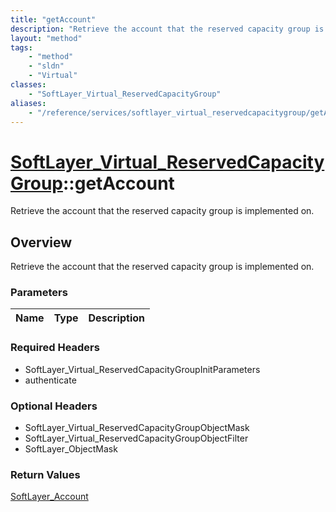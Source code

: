 ```yaml
---
title: "getAccount"
description: "Retrieve the account that the reserved capacity group is implemented on."
layout: "method"
tags:
    - "method"
    - "sldn"
    - "Virtual"
classes:
    - "SoftLayer_Virtual_ReservedCapacityGroup"
aliases:
    - "/reference/services/softlayer_virtual_reservedcapacitygroup/getAccount"
---
```

# [SoftLayer_Virtual_ReservedCapacityGroup](/reference/services/SoftLayer_Virtual_ReservedCapacityGroup)::getAccount

Retrieve the account that the reserved capacity group is implemented on.


## Overview 
Retrieve the account that the reserved capacity group is implemented on.

### Parameters 
|Name | Type | Description |
| --- | --- | --- |


### Required Headers
* SoftLayer_Virtual_ReservedCapacityGroupInitParameters
* authenticate

### Optional Headers
* SoftLayer_Virtual_ReservedCapacityGroupObjectMask
* SoftLayer_Virtual_ReservedCapacityGroupObjectFilter
* SoftLayer_ObjectMask

### Return Values
<a href='/reference/datatypes/SoftLayer_Account'>SoftLayer_Account </a>

